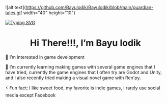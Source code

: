 ![alt text](https://github.com/Bayulodik/Bayulodik/blob/main/guardian-tales.gif width="40" height="10") 

  <a href="https://git.io/typing-svg"><img src="https://readme-typing-svg.demolab.com?font=Fira+Code&duration=2000&pause=1000&color=FF4545&background=FFFFFF00&center=false&vCenter=true&random=false&width=435&lines=A+game+developer;flexible+and+dynamic+principle;Casual+Gamer;Otaku;Classical+Music+Enjoyer" alt="Typing SVG" /></a>

<h1 align="center"> Hi There!!!, I’m Bayu <span color="000">lodik</span></h1>

<p> 👀 I’m interested in game development </p>

<p> 🌱 I’m currently learning making games
  with several game engines that I have tried,
  currently the game engines that I often try
  are Godot and Unity, and I also recently tried
  making a visual novel game with Ren'py. </p>
  
<p> ⚡ Fun fact: I like sweet food,
  my favorite is indie games,
  I rarely use social media except Facebook </p>

<!---
Bayulodik/Bayulodik is a ✨ special ✨ repository because its `README.md` (this file) appears on your GitHub profile.
You can click the Preview link to take a look at your changes.
--->
